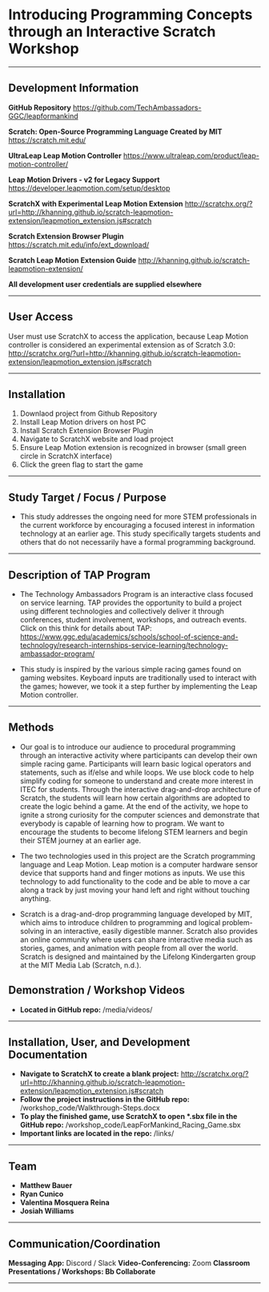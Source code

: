 # Introducing Programming Concepts through an Interactive Scratch Workshop
***
## Development Information ##
**GitHub Repository**
https://github.com/TechAmbassadors-GGC/leapformankind

**Scratch: Open-Source Programming Language Created by MIT**
https://scratch.mit.edu/

**UltraLeap Leap Motion Controller**
https://www.ultraleap.com/product/leap-motion-controller/

**Leap Motion Drivers - v2 for Legacy Support**
https://developer.leapmotion.com/setup/desktop

**ScratchX with Experimental Leap Motion Extension**
http://scratchx.org/?url=http://khanning.github.io/scratch-leapmotion-extension/leapmotion_extension.js#scratch

**Scratch Extension Browser Plugin**
https://scratch.mit.edu/info/ext_download/

**Scratch Leap Motion Extension Guide**
http://khanning.github.io/scratch-leapmotion-extension/

**All development user credentials are supplied elsewhere**
***
## User Access ##
User must use ScratchX to access the application, because Leap Motion controller is considered an experimental extension as of Scratch 3.0:
http://scratchx.org/?url=http://khanning.github.io/scratch-leapmotion-extension/leapmotion_extension.js#scratch
***

## Installation ##
1. Downlaod project from Github Repository
2. Install Leap Motion drivers on host PC
3. Install Scratch Extension Browser Plugin
4. Navigate to ScratchX website and load project
5. Ensure Leap Motion extension is recognized in browser (small green circle in ScratchX interface)
6. Click the green flag to start the game
***

## Study Target / Focus / Purpose
* This study addresses the ongoing need for more STEM professionals in the current workforce by encouraging a focused interest in information technology at an earlier age.  This study specifically targets students and others that do not necessarily have a formal programming background. 
***

## Description of TAP Program ## 
* The Technology Ambassadors Program is an interactive class focused on service learning. TAP provides the opportunity to build a project using different technologies and collectively deliver it through conferences, student involvement, workshops, and outreach events.
Click on this think for details about TAP: https://www.ggc.edu/academics/schools/school-of-science-and-technology/research-internships-service-learning/technology-ambassador-program/

* This study is inspired by the various simple racing games found on gaming websites. Keyboard inputs are traditionally used to interact with the games; however, we took it a step further by implementing the Leap Motion controller.

***
## Methods ##
* Our goal is to introduce our audience to procedural programming through an interactive activity where participants can develop their own simple racing game. Participants will learn basic logical operators and statements, such as if/else and while loops. We use block code to help simplify coding for someone to understand and create more interest in ITEC for students.  Through the interactive drag-and-drop architecture of Scratch, the students will learn how certain algorithms are adopted to create the logic behind a game. At the end of the activity, we hope to ignite a strong curiosity for the computer sciences and demonstrate that everybody is capable of learning how to program. We want to encourage the students to become lifelong STEM learners and begin their STEM journey at an earlier age.

* The two technologies used in this project are the Scratch programming language and Leap Motion. Leap motion is a computer hardware sensor device that supports hand and finger motions as inputs. We use this technology to add functionality to the code and be able to move a car along a track by just moving your hand left and right without touching anything.  

* Scratch is a drag-and-drop programming language developed by MIT, which aims to introduce children to programming and logical problem-solving in an interactive, easily digestible manner. Scratch also provides an online community where users can share interactive media such as stories, games, and animation with people from all over the world.  Scratch is designed and maintained by the Lifelong Kindergarten group at the MIT Media Lab (Scratch, n.d.).

## Demonstration / Workshop Videos ##
* **Located in GitHub repo:** 
/media/videos/
***

## Installation, User, and Development Documentation ##
* **Navigate to ScratchX to create a blank project:**
http://scratchx.org/?url=http://khanning.github.io/scratch-leapmotion-extension/leapmotion_extension.js#scratch
* **Follow the project instructions in the GitHub repo:** 
/workshop_code/Walkthrough-Steps.docx
* **To play the finished game, use ScratchX to open \*.sbx file in the GitHub repo:** 
/workshop_code/LeapForMankind_Racing_Game.sbx
* **Important links are located in the repo:** 
/links/
***

## Team ##
- **Matthew Bauer**
- **Ryan Cunico**
- **Valentina Mosquera Reina**
- **Josiah Williams**
***
## Communication/Coordination ##
**Messaging App:** Discord / Slack
**Video-Conferencing:** Zoom
**Classroom Presentations / Workshops: Bb Collaborate**
***
